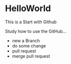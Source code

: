 # HelloWorld
This is a Start with Github

Study how to use the GitHub...
+ new a Branch
+ do some change
+ pull request
+ merge pull request
